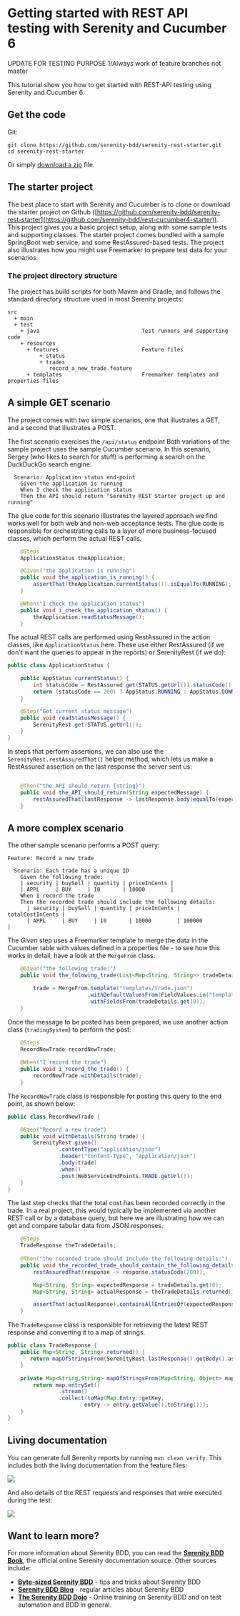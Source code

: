 # Getting started with REST API testing with Serenity and Cucumber 6

UPDATE FOR TESTING PURPOSE
1/Always work of feature branches not master

This tutorial show you how to get started with REST-API testing using Serenity and Cucumber 6. 

## Get the code

Git:

    git clone https://github.com/serenity-bdd/serenity-rest-starter.git
    cd serenity-rest-starter


Or simply [download a zip](https://github.com/serenity-bdd/serenity-repository-starter/archive/master.zip) file.

## The starter project
The best place to start with Serenity and Cucumber is to clone or download the starter project on Github ([https://github.com/serenity-bdd/serenity-rest-starter](https://github.com/serenity-bdd/rest-cucumber4-starter)). 
This project gives you a basic project setup, along with some sample tests and supporting classes. 
The starter project comes bundled with a sample SpringBoot web service, and some RestAssured-based tests. 
The project also illustrates how you might use Freemarker to prepare test data for your scenarios.

### The project directory structure
The project has build scripts for both Maven and Gradle, and follows the standard directory structure used in most Serenity projects:
```Gherkin
src
  + main
  + test
    + java                                Test runners and supporting code
    + resources
      + features                          Feature files 
          + status
          + trades
             record_a_new_trade.feature 
      + templates                         Freemarker templates and properties files                

```

## A simple GET scenario
The project comes with two simple scenarios, one that illustrates a GET, and a second that illustrates a POST.

The first scenario exercises the `/api/status` endpoint
Both variations of the sample project uses the sample Cucumber scenario. 
In this scenario, Sergey (who likes to search for stuff) is performing a search on the DuckDuckGo search engine:

```Gherkin
  Scenario: Application status end-point
    Given the application is running
    When I check the application status
    Then the API should return "Serenity REST Starter project up and running"
```

The glue code for this scenario illustrates the layered approach we find works well for both web and non-web acceptance tests.
The glue code is responsible for orchestrating calls to a layer of more business-focused classes, which perform the actual REST calls.

```java
    @Steps
    ApplicationStatus theApplication;

    @Given("the application is running")
    public void the_application_is_running() {
        assertThat(theApplication.currentStatus()).isEqualTo(RUNNING);
    }

    @When("I check the application status")
    public void i_check_the_application_status() {
        theApplication.readStatusMessage();
    }
```

The actual REST calls are performed using RestAssured in the action classes, like `ApplicationStatus` here. 
These use either RestAssured (if we don't want the queries to appear in the reports) or SerenityRest (if we do):

```java
public class ApplicationStatus {

    public AppStatus currentStatus() {
        int statusCode = RestAssured.get(STATUS.getUrl()).statusCode();
        return (statusCode == 200) ? AppStatus.RUNNING : AppStatus.DOWN;
    }

    @Step("Get current status message")
    public void readStatusMessage() {
        SerenityRest.get(STATUS.getUrl());
    }
}
```

In steps that perform assertions, we can also use the `SerenityRest.restAssuredThat()` helper method, 
which lets us make a RestAssured assertion on the last response the server sent us:

```java

    @Then("the API should return {string}")
    public void the_API_should_return(String expectedMessage) {
        restAssuredThat(lastResponse -> lastResponse.body(equalTo(expectedMessage)));
    }
```


## A more complex scenario

The other sample scenario performs a POST query:

```gherkin
Feature: Record a new trade

  Scenario: Each trade has a unique ID
    Given the following trade:
    | security | buySell | quantity | priceInCents |
    | APPL     | BUY     | 10       | 10000        |
    When I record the trade
    Then the recorded trade should include the following details:
      | security | buySell | quantity | priceInCents | totalCostInCents |
      | APPL     | BUY     | 10       | 10000        | 100000           |

```

The _Given_ step uses a Freemarker template to merge the data in the Cucumber table with values defined in a properties file -
to see how this works in detail, have a look at the `MergeFrom` class.

```java
    @Given("the following trade:")
    public void the_folowing_trade(List<Map<String, String>> tradeDetails) throws IOException {

        trade = MergeFrom.template("templates/trade.json")
                         .withDefaultValuesFrom(FieldValues.in("templates/standard-trade.properties"))
                         .withFieldsFrom(tradeDetails.get(0));
    }
```

Once the message to be posted has been prepared, we use another action class (`tradingSystem`) to perform the post:

```java
    @Steps
    RecordNewTrade recordNewTrade;
   
    @When("I record the trade")
    public void i_record_the_trade() {
        recordNewTrade.withDetails(trade);
    }
```

The `RecordNewTrade` class is responsible for posting this query to the end point, as shown below:

```java
public class RecordNewTrade {

    @Step("Record a new trade")
    public void withDetails(String trade) {
        SerenityRest.given()
                .contentType("application/json")
                .header("Content-Type", "application/json")
                .body(trade)
                .when()
                .post(WebServiceEndPoints.TRADE.getUrl());
    }
}
```

The last step checks that the total cost has been recorded correctly in the trade. 
In a real project, this would typically be implemented via another REST call or by a database query, but here 
we are illustrating how we can get and compare tabular data from JSON responses. 

```java
    @Steps
    TradeResponse theTradeDetails;
  
    @Then("the recorded trade should include the following details:")
    public void the_recorded_trade_should_contain_the_following_details(List<Map<String, String>> tradeDetails) {
        restAssuredThat(response -> response.statusCode(200));

        Map<String, String> expectedResponse = tradeDetails.get(0);
        Map<String, String> actualResponse = theTradeDetails.returned();

        assertThat(actualResponse).containsAllEntriesOf(expectedResponse);
    }
```

The `TradeResponse` class is responsible for retrieving the latest REST response and converting it to a map of strings.
```java
public class TradeResponse {
    public Map<String, String> returned() {
       return mapOfStringsFrom(SerenityRest.lastResponse().getBody().as(Map.class));
    }

    private Map<String,String> mapOfStringsFrom(Map<String, Object> map) {
        return map.entrySet()
                .stream()
                .collect(toMap(Map.Entry::getKey,
                        entry -> entry.getValue().toString()));
    }
}
```

## Living documentation

You can generate full Serenity reports by running `mvn clean verify`. 
This includes both the living documentation from the feature files:

![](src/docs/rest-feature.png)

And also details of the REST requests and responses that were executed during the test:

![](src/docs/rest-report.png)


## Want to learn more?
For more information about Serenity BDD, you can read the [**Serenity BDD Book**](https://serenity-bdd.github.io/theserenitybook/latest/index.html), the official online Serenity documentation source. Other sources include:
* **[Byte-sized Serenity BDD](https://www.youtube.com/channel/UCav6-dPEUiLbnu-rgpy7_bw/featured)** - tips and tricks about Serenity BDD
* [**Serenity BDD Blog**](https://johnfergusonsmart.com/category/serenity-bdd/) - regular articles about Serenity BDD
* [**The Serenity BDD Dojo**](https://serenitydojo.teachable.com) - Online training on Serenity BDD and on test automation and BDD in general.
